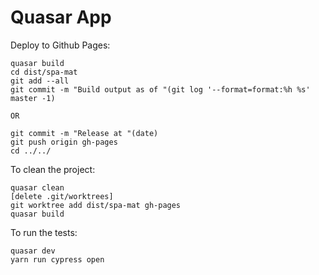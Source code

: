 # Quasar App

Deploy to Github Pages:

```
quasar build
cd dist/spa-mat
git add --all
git commit -m "Build output as of "(git log '--format=format:%h %s' master -1)

OR

git commit -m "Release at "(date)
git push origin gh-pages
cd ../../
```

To clean the project:

```
quasar clean
[delete .git/worktrees]
git worktree add dist/spa-mat gh-pages
quasar build
```

To run the tests:

```
quasar dev
yarn run cypress open
```
